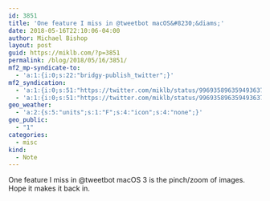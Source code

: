 ```yaml
---
id: 3851
title: 'One feature I miss in @tweetbot macOS&#8230;&diams;'
date: 2018-05-16T22:10:06-04:00
author: Michael Bishop
layout: post
guid: https://miklb.com/?p=3851
permalink: /blog/2018/05/16/3851/
mf2_mp-syndicate-to:
  - 'a:1:{i:0;s:22:"bridgy-publish_twitter";}'
mf2_syndication:
  - 'a:1:{i:0;s:51:"https://twitter.com/miklb/status/996935896359493637";}'
  - 'a:1:{i:0;s:51:"https://twitter.com/miklb/status/996935896359493637";}'
geo_weather:
  - 'a:2:{s:5:"units";s:1:"F";s:4:"icon";s:4:"none";}'
geo_public:
  - "1"
categories:
  - misc
kind:
  - Note
---
```

One feature I miss in @tweetbot macOS 3 is the pinch/zoom of images. Hope it makes it back in.